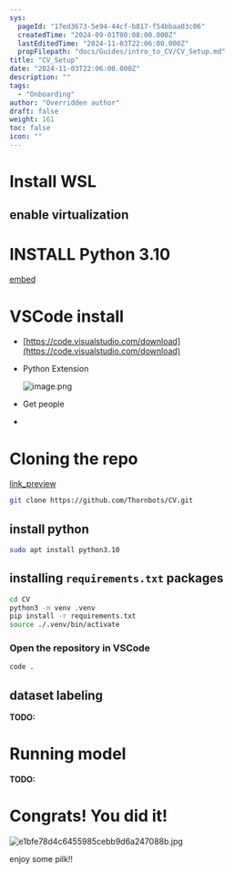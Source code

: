 ```yaml
---
sys:
  pageId: "17ed3673-5e94-44cf-b817-f54bbaa03c06"
  createdTime: "2024-09-01T00:08:00.000Z"
  lastEditedTime: "2024-11-03T22:06:00.000Z"
  propFilepath: "docs/Guides/intro_to_CV/CV_Setup.md"
title: "CV_Setup"
date: "2024-11-03T22:06:00.000Z"
description: ""
tags:
  - "Onboarding"
author: "Overridden author"
draft: false
weight: 161
toc: false
icon: ""
---
```


# Install WSL

## enable virtualization

# INSTALL Python 3.10

[embed](https://www.rose-hulman.edu/class/csse/csse132/2425a/labs/prelab1-wsl2.html)

# VSCode install

- [https://code.visualstudio.com/download](https://code.visualstudio.com/download)
- Python Extension

	![image.png](https://prod-files-secure.s3.us-west-2.amazonaws.com/d518164a-d88e-44d1-a4ee-3adb3bd8bce0/d82b6650-a5e4-4d3c-b8c9-93d817dae00e/image.png?X-Amz-Algorithm=AWS4-HMAC-SHA256&X-Amz-Content-Sha256=UNSIGNED-PAYLOAD&X-Amz-Credential=ASIAZI2LB466SZLNHPR5%2F20250604%2Fus-west-2%2Fs3%2Faws4_request&X-Amz-Date=20250604T034007Z&X-Amz-Expires=3600&X-Amz-Security-Token=IQoJb3JpZ2luX2VjEEsaCXVzLXdlc3QtMiJHMEUCID4NBner8P0k63u0hF%2FtlUwufKoRCV%2B6fyS7VHYmPjv9AiEA5Fk5rzy0iAnae8Ku8hU3xF5S%2FnLC1svJ5NMofzK1%2B%2Fcq%2FwMIJBAAGgw2Mzc0MjMxODM4MDUiDM0VhgREIBpcHngr4ircA%2BQxW%2Fv%2FJS0tvfWrnl7uK%2BJqRu906P%2B%2FtMbtH5Ijy%2BEWLxT6vqY3FyOwUkzPg%2BD8zmK0v1mcN6MfR4mDmWQE9ejSWQAALVGeF1itIjyYVED9%2BgE9OS8Gyu%2FM6w5x4ks%2FnapzD2X6EPNRJUhi2JKJCFK8qsaCPYIlg88yZgIG7VD%2FM9iOSMFWpH%2FDyg44xYq3MBGJHK9WQTM1jSB82uGEseqZy%2BiUYF3vl%2FmzjIwKBYbePToho%2BT7PIZqW6NRSIQDjR93tEe%2Fwsx96LPs9PMHmgSNtDAYWPk4sDWQB%2FXk57leEpvF%2FHQM2VB1DUj5xZEHRdn1%2FD4mX2zGi5z%2B9dkKSSiL49rSMFRP9RAOHVjwGp64cu7K8L2xMkus1R2Iv9m%2FCk0f%2Fsmf8CE8pIa3C%2FK7rH4avcY22QTDV5VbvypxdnS9sJA2oCdpYA6v55xJCWFfsEROb6s2Nr2bTCLr96TpwOjntmAruPk1wvI668pZ5RG%2BUXd2rBskXduUPV%2BecQyvL3KpPFUPpBw12YU8b%2FO4B5ZG3F41yT4IlsTfRXnAKZsiQ0GHIv%2BqJaX0Go9CZy9c1CrF7upz1DOZKn1ReQaGAEjF83pwuqQqmW7jlFf7McgmWr5164RCr1ysAk8jMPPg%2FsEGOqUBfSvbzQmlBAb7kGXNzQSbHHxdQbaWE54Rk9DK2QPKCkMdYSd3POnm8PO1OCFkkGQl5xDhwPrdWcFqcFJR8XaTJeWsA4%2Bqg1HzwStILS8FQBfZCXVxAIytowInCZdJuLILee%2Bz5knzQ7QX7Av6fSA%2BnGPh8K8Vh1srbHhO8MJi8aCTEhNWvM02I4p7DxuupPf%2BnyuBDUWh%2Feu0qUzQGCHo8zY%2FmCzA&X-Amz-Signature=2f7d0ee3206bf165555e036f225fc0959457dc44cc9d87ddc3b2211b19bbe7b1&X-Amz-SignedHeaders=host&x-id=GetObject)
- Get people
- 

# Cloning the repo

[link_preview](https://github.com/Thornbots/CV/)

```bash
git clone https://github.com/Thornbots/CV.git
```

## install python

```bash
sudo apt install python3.10
```

## installing `requirements.txt` packages

```bash
cd CV
python3 -m venv .venv
pip install -r requirements.txt
source ./.venv/bin/activate
```

### Open the repository in VSCode

```bash
code .
```

## dataset labeling  

**TODO:**

# Running model

**TODO:**

# Congrats! You did it!

![e1bfe78d4c6455985cebb9d6a247088b.jpg](https://prod-files-secure.s3.us-west-2.amazonaws.com/d518164a-d88e-44d1-a4ee-3adb3bd8bce0/7d1ce04e-65d6-40c8-814d-754280e9515a/e1bfe78d4c6455985cebb9d6a247088b.jpg?X-Amz-Algorithm=AWS4-HMAC-SHA256&X-Amz-Content-Sha256=UNSIGNED-PAYLOAD&X-Amz-Credential=ASIAZI2LB466ZH7AWRDL%2F20250604%2Fus-west-2%2Fs3%2Faws4_request&X-Amz-Date=20250604T034002Z&X-Amz-Expires=3600&X-Amz-Security-Token=IQoJb3JpZ2luX2VjEEsaCXVzLXdlc3QtMiJHMEUCIA8RDX0%2FVUR6cGqDkanWwtCyXCQLz9NJx%2FmlZ3PdufgzAiEA1RPxDBdIXBqb87D1SiB9QzigFYkOCSZ47k7Ncis%2FdGwq%2FwMIJBAAGgw2Mzc0MjMxODM4MDUiDD%2FN62J%2B8NWgREkikyrcA2MqfZYnIlmfD3tAtwB6xqJdX1vCKw4f940wCrw5lXAijpyuTzv%2FkpDNNPlcPG2hWL%2FKshCiR4DFBwaGDsM0ELNdr%2F6MEf1li9bhuOa1bafwxsbQLxYmGag4JZUtpz3Q4IKD7FtEz2QG2O7J%2Fa%2FN8sMKN12Wm92khhL6oZTIUJ9YFMwp%2B%2BxzUqFKs5DAJcmcxd9PyKJYHCVXYVeby5k0P%2BiTVjlif5l8cOUSpbAY0S2muArGNReN5AH6OwNTk6oeOsDRaxCYVq7358OtOjLQR2h%2FB71tUCfhcosjbRQz%2BriKyAXKvScocpzsA%2FgB6LF8UmV6jTPVxSOmQeJa7MCsVsYBN%2B2%2FNG%2FRhbNPuZg2YN4FsqrWfTqmuyTv4x6ySvGy8CRP7EwXxuTrZoN%2BVLdVlC6MLa%2BJhStU6mE2XHyHJOPhy2yRrJt45q2BMYTagri2SiovrQR8mkL5QTlIvZo0WbCcBX0Cm32I%2BCXE3XVXmB6M21vfmNWf5ebvnGlzjEB1Jz7Sd2f%2FzXPvZMxP2gn6b9bk9YNVzJeX4Cidb6%2B2oXGU4mg1VmcLVps%2F%2Fyj6qcQ3WXKBMKopV1zPGjQc9v02io7Y8t43jKw1Pxf59vVWMhNd0%2B9Bw5VsJlCf2hRDMKbh%2FsEGOqUB0e8W9q%2BQobbUG175Y0Bj8BPyIbK8p2pieualo5uxRlgFNkp%2BOWjYYATG75V0y1ASCxDNnxCYnqciAuDXMAUDS1aVOlTMq0CHwX9ulAfYlwNqwPTwzZrSsylQ1wiTGFm2LkUd6AUV3qu%2F%2BMWYDQF6I%2F%2FCw2fR1eRdPGqfxod4qpedU4ooXk91lDcBb6MUMb0aFYS1NFw4XmpbR%2FgLiwTNvzQNrcD1&X-Amz-Signature=cdbcdf593832c296ed6b649b782a64e56187e29eec6f015def64c2dd75625e46&X-Amz-SignedHeaders=host&x-id=GetObject)

enjoy some pilk!!

